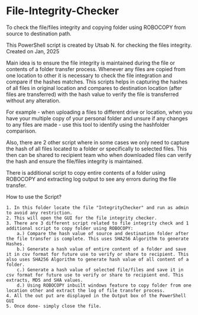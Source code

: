 # File-Integrity-Checker
To check the file/files integrity and copying folder using ROBOCOPY from source to destination path.

This PowerShell script is created by Utsab N. for checking the files integrity.
Created on Jan, 2025

Main idea is to ensure the file integrity is maintained during the file or contents of a folder transfer process. Whenever any files are copied from one location to other it is necessary to check the file integration and compare if the hashes matches. This scripts helps in capturing the hashes of all files in original location and compares to destination location (after files are transferred) with the hash value to verify the file is transferred without any alteration. 

For example - when uploading a files to different drive or location, when you have your multiple copy of your personal folder and unsure if any changes to any files are made - use this tool to identify using the hashfolder comparison.

Also, there are 2 other script where in some cases we only need to capture the hash of all files located to a folder or specifically to selected files. This then can be shared to recipient team who when downloaded files can verify the hash and ensure the file/files integrity is maintained.

There is additional script to copy entire contents of a folder using ROBOCOPY and extracting log output to see any errors during the file transfer.

How to use the Script?

	1. In this folder locate the file "IntegrityChecker" and run as admin to avoid any restriction.
	2. This will open the GUI for the file integrity checker.
	3. There are 3 different script related to file integrity check and 1 additional script to copy folder using ROBOCOPY: 
		a.) Compare the hash value of source and destination folder after the file transfer is complete. This uses SHA256 Algorithm to generate Hashes.
		b.) Generate a hash value of entire content of a folder and save it in csv format for future use to verify or share to recipient. This also uses SHA256 Algorithm to generate hash value of all content of a folder.
		c.) Generate a hash value of selected file/files and save it in csv format for future use to verify or share to recipient end. This extracts, MD5 and SHA values.
  		d.) Using ROBOCOPY inbuilt windows feature to copy folder from one location other and extract the log of file transfer process.
	4. All the out put are displayed in the Output box of the PowerShell GUI
	5. Once done- simply close the file.
